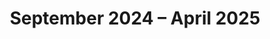 ---
title: "September 2024 – April 2025"
description: "IT-Dozent – Coding Giants"
summary: "Unterricht in Python und C# für junge Talente mit praxisnahen Methoden und realen Projekten."
---